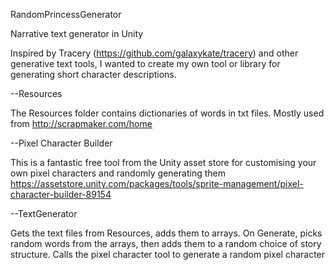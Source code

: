 RandomPrincessGenerator

Narrative text generator in Unity

Inspired by Tracery (https://github.com/galaxykate/tracery) and other generative text tools, I wanted to create my own tool or library for generating short character descriptions.

--Resources

The Resources folder contains dictionaries of words in txt files. Mostly used from http://scrapmaker.com/home

--Pixel Character Builder

This is a fantastic free tool from the Unity asset store for customising your own pixel characters and randomly generating them https://assetstore.unity.com/packages/tools/sprite-management/pixel-character-builder-89154

--TextGenerator

Gets the text files from Resources, adds them to arrays. On Generate, picks random words from the arrays, then adds them to a random choice of story structure. Calls the pixel character tool to generate a random pixel character
